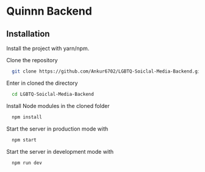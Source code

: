# Quinnn Backend

## Installation

Install the project with yarn/npm.

Clone the repository


```bash
  git clone https://github.com/Ankur6702/LGBTQ-Soiclal-Media-Backend.git
```

Enter in cloned the directory

```bash
  cd LGBTQ-Soiclal-Media-Backend
```

Install Node modules in the cloned folder

```bash
  npm install
```

Start the server in production mode with

```bash
  npm start
```

Start the server in development mode with

```bash
  npm run dev
```